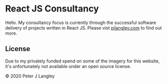 # React JS Consultancy

Hello. My consultancy focus is currently through the successful software
delivery of projects written in React JS. Please vist
[pjlangley.com](https://pjlangley.com) to find out more.

## License

Due to my privately funded spend on some of the imagery for this website, it's
unfortunately not available under an open source license.

&copy; 2020 Peter J Langley
